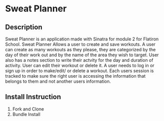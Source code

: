 # Sweat Planner

## Description

Sweat Planner is an application made with Sinatra for module 2 for Flatiron School.
Sweat Planner Allows a user to create and save workouts. A user can create as many workouts as they please, they are categorized by the day of their work out and by the name of the area they wish to target. User also has a notes section to write their actvity for the day and duration of activity. User can edit their workout or delete it. A user needs to log in or sign up in order to make/edit/ or delete a workout. Each users session is tracked to make sure the right user is accessing the information that belongs to them and not another users information.

## Install Instruction

1. Fork and Clone
2. Bundle Install
